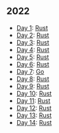 ## 2022

* [Day 1](https://adventofcode.com/2022/day/1): [Rust](day1-rust/src/lib.rs)
* [Day 2](https://adventofcode.com/2022/day/2): [Rust](day2-rust/src/lib.rs)
* [Day 3](https://adventofcode.com/2022/day/3): [Rust](day3-rust/src/lib.rs)
* [Day 4](https://adventofcode.com/2022/day/4): [Rust](day4-rust/src/lib.rs)
* [Day 5](https://adventofcode.com/2022/day/5): [Rust](day5-rust/src/lib.rs)
* [Day 6](https://adventofcode.com/2022/day/6): [Rust](day6-rust/src/lib.rs)
* [Day 7](https://adventofcode.com/2022/day/7): [Go](day7-go/main.go)
* [Day 8](https://adventofcode.com/2022/day/8): [Rust](day8-rust/src/lib.rs)
* [Day 9](https://adventofcode.com/2022/day/9): [Rust](day9-rust/src/lib.rs)
* [Day 10](https://adventofcode.com/2022/day/10): [Rust](day10-rust/src/lib.rs)
* [Day 11](https://adventofcode.com/2022/day/11): [Rust](day11-rust/src/lib.rs)
* [Day 12](https://adventofcode.com/2022/day/12): [Rust](day12-rust/src/lib.rs)
* [Day 13](https://adventofcode.com/2022/day/13): [Rust](day13-rust/src/lib.rs)
* [Day 14](https://adventofcode.com/2022/day/14): [Rust](day14-rust/src/lib.rs)
